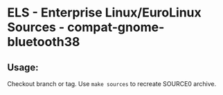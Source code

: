 # ELS - Enterprise Linux/EuroLinux Sources - compat-gnome-bluetooth38
 
## Usage:
  Checkout branch or tag. Use `make sources` to recreate  SOURCE0 archive.
